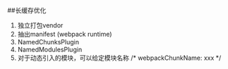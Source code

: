 ##长缓存优化

1. 独立打包vendor
2. 抽出manifest (webpack runtime)
3. NamedChunksPlugin
4. NamedModulesPlugin
5. 对于动态引入的模块，可以给定模块名称 /* webpackChunkName: xxx */